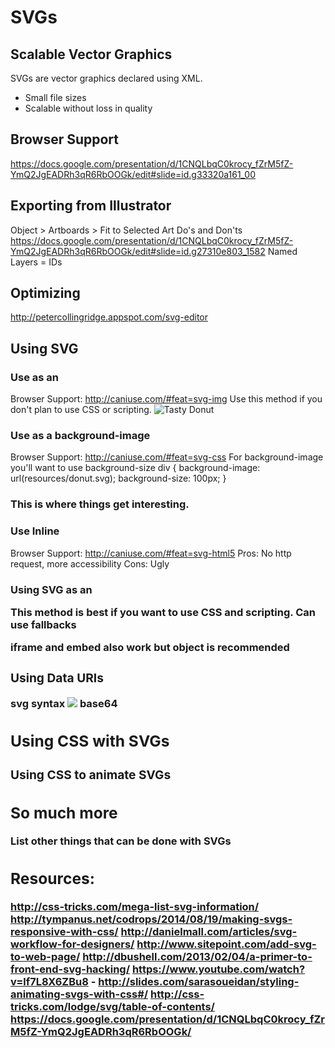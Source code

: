 # SVGs

## Scalable Vector Graphics
SVGs are vector graphics declared using XML.
- Small file sizes
- Scalable without loss in quality

## Browser Support
https://docs.google.com/presentation/d/1CNQLbqC0krocy_fZrM5fZ-YmQ2JgEADRh3qR6RbOOGk/edit#slide=id.g33320a161_00

## Exporting from Illustrator
Object > Artboards > Fit to Selected Art
Do's and Don'ts https://docs.google.com/presentation/d/1CNQLbqC0krocy_fZrM5fZ-YmQ2JgEADRh3qR6RbOOGk/edit#slide=id.g27310e803_1582
Named Layers = IDs

## Optimizing
http://petercollingridge.appspot.com/svg-editor

## Using SVG

### Use as an <img>
Browser Support: http://caniuse.com/#feat=svg-img
Use this method if you don't plan to use CSS or scripting.
	<img src="resources/donut.svg" alt="Tasty Donut"/>

### Use as a background-image
Browser Support: http://caniuse.com/#feat=svg-css
For background-image you'll want to use background-size
    div {
      background-image: url(resources/donut.svg);
      background-size: 100px;
    }

### This is where things get interesting.

### Use Inline
Browser Support: http://caniuse.com/#feat=svg-html5
Pros: No http request, more accessibility
Cons: Ugly

### Using SVG as an <object>
This method is best if you want to use CSS and scripting.
    <object data="resources/donut.svg" type=""></object>
Can use fallbacks

iframe and embed also work but object is recommended

### Using Data URIs
svg syntax <img src='data:image/svg+xml;utf8,...'>
base64 <img alt="" src="data:image/svg+xml;base64,...">

## Using CSS with SVGs

### Using CSS to animate SVGs

## So much more
List other things that can be done with SVGs

## Resources:
http://css-tricks.com/mega-list-svg-information/
http://tympanus.net/codrops/2014/08/19/making-svgs-responsive-with-css/
http://danielmall.com/articles/svg-workflow-for-designers/
http://www.sitepoint.com/add-svg-to-web-page/
http://dbushell.com/2013/02/04/a-primer-to-front-end-svg-hacking/
https://www.youtube.com/watch?v=lf7L8X6ZBu8 - http://slides.com/sarasoueidan/styling-animating-svgs-with-css#/
http://css-tricks.com/lodge/svg/table-of-contents/
https://docs.google.com/presentation/d/1CNQLbqC0krocy_fZrM5fZ-YmQ2JgEADRh3qR6RbOOGk/